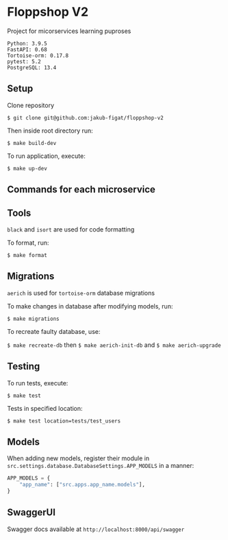 # Floppshop V2
Project for micorservices learning puproses

```
Python: 3.9.5
FastAPI: 0.68
Tortoise-orm: 0.17.8
pytest: 5.2
PostgreSQL: 13.4
```

## Setup

Clone repository

`$ git clone git@github.com:jakub-figat/floppshop-v2`

Then inside root directory run:

`$ make build-dev`

To run application, execute:

`$ make up-dev`

## Commands for each microservice

## Tools

`black` and `isort` are used for code formatting

To format, run:

`$ make format`

## Migrations

`aerich` is used for `tortoise-orm` database migrations

To make changes in database after modifying models, run:

`$ make migrations`

To recreate faulty database, use:

`$ make recreate-db` then `$ make aerich-init-db` and `$ make aerich-upgrade`


## Testing

To run tests, execute:

`$ make test`

Tests in specified location:

`$ make test location=tests/test_users`

## Models

When adding new models, register their module in `src.settings.database.DatabaseSettings.APP_MODELS`
in a manner:
```python
APP_MODELS = {
    "app_name": ["src.apps.app_name.models"],
}
```

## SwaggerUI

Swagger docs available at `http://localhost:8000/api/swagger`
